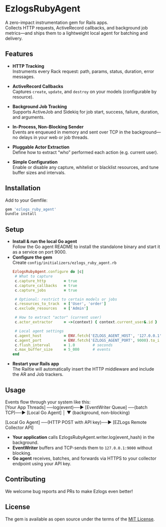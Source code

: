 # EzlogsRubyAgent

A zero-impact instrumentation gem for Rails apps.  
Collects HTTP requests, ActiveRecord callbacks, and background job metrics—and ships them to a lightweight local agent for batching and delivery.

## Features

- **HTTP Tracking**  
  Instruments every Rack request: path, params, status, duration, error messages.

- **ActiveRecord Callbacks**  
  Captures `create`, `update`, and `destroy` on your models (configurable by resource).

- **Background Job Tracking**  
  Supports ActiveJob and Sidekiq for job start, success, failure, duration, and arguments.

- **In-Process, Non-Blocking Sender**  
  Events are enqueued in memory and sent over TCP in the background—no delays in your web or job threads.

- **Pluggable Actor Extraction**  
  Define how to extract “who” performed each action (e.g. current user).

- **Simple Configuration**  
  Enable or disable any capture, whitelist or blacklist resources, and tune buffer sizes and intervals.

## Installation

Add to your Gemfile:

```ruby
gem 'ezlogs_ruby_agent'
bundle install
```


## Setup
 - **Install & run the local Go agent**  
   Follow the Go agent README to install the standalone binary and start it as a service on port 9000.
 - **Configure the gem**  
   Create ```config/initializers/ezlogs_ruby_agent.rb```
   ```ruby
   EzlogsRubyAgent.configure do |c|
    # What to capture
    c.capture_http        = true
    c.capture_callbacks   = true
    c.capture_jobs        = true

    # Optional: restrict to certain models or jobs
    c.resources_to_track  = ['User', 'order']
    c.exclude_resources   = ['Admin']

    # How to extract "actor" (current user)
    c.actor_extractor     = ->(context) { context.current_user&.id }

    # Local agent settings
    c.agent_host          = ENV.fetch('EZLOGS_AGENT_HOST', '127.0.0.1')
    c.agent_port          = ENV.fetch('EZLOGS_AGENT_PORT', 9000).to_i
    c.flush_interval      = 1.0        # seconds
    c.max_buffer_size     = 5_000      # events
   end
   ```
  - **Restart your Rails app**  
    The Railtie will automatically insert the HTTP middleware and include the AR and Job trackers.

## Usage

Events flow through your system like this:  
[Your App Threads] ──log(event)──▶ [EventWriter Queue] ──(batch TCP)──▶ [Local Go Agent]
                                          │
                                          ▼ (background, non-blocking)
                        
[Local Go Agent] ──(HTTP POST with API key)──▶ [EZLogs Remote Collector API]

- **Your application** calls EzlogsRubyAgent.writer.log(event_hash) in the background.  
- **EventWriter** buffers and TCP-sends them to ```127.0.0.1:9000``` without blocking. 
- **Go agent** receives, batches, and forwards via HTTPS to your collector endpoint using your API key.

## Contributing

We welcome bug reports and PRs to make Ezlogs even better!

## License

The gem is available as open source under the terms of the [MIT License](https://opensource.org/licenses/MIT).
